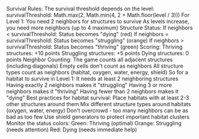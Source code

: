 Survival Rules:
The survival threshold depends on the level: survivalThreshold: Math.max(2, Math.min(4, 2 + Math.floor(level / 3)))
For Level 1: You need 2 neighbors for structures to survive
As levels increase, you need more neighbors (up to 4 maximum)
Structure Status:
If neighbors < survivalThreshold: Status becomes "dying" (red)
If neighbors = survivalThreshold: Status becomes "struggling" (orange)
If neighbors > survivalThreshold: Status becomes "thriving" (green)
Scoring:
Thriving structures: +10 points
Struggling structures: +5 points
Dying structures: 0 points
Neighbor Counting:
The game counts all adjacent structures (including diagonals)
Empty cells don't count as neighbors
All structure types count as neighbors (habitat, oxygen, water, energy, shield)
So for a habitat to survive in Level 1:
It needs at least 2 neighboring structures
Having exactly 2 neighbors makes it "struggling"
Having 3 or more neighbors makes it "thriving"
Having fewer than 2 neighbors makes it "dying"
Best practices for habitat survival:
Place habitats with at least 2-3 other structures around them
Mix different structure types around habitats (oxygen, water, energy)
Don't overcrowd - too many neighbors can be as bad as too few
Use shield generators to protect important habitat clusters
Monitor the status colors:
Green: Thriving (optimal)
Orange: Struggling (needs attention)
Red: Dying (needs immediate help)